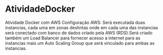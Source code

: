 # AtividadeDocker
Atividade Docker com AWS
Configuração AWS: Será executada duas instancias, cada uma em zonas destintas onde em cada uma das instancias será conectado com banco de dados criado pela AWS (RDS).Será criado também um Load Balancer para fornecer acesso a internet para as instancias mais um Auto Scaling Group que será vinculado para ambas as instancias. 
